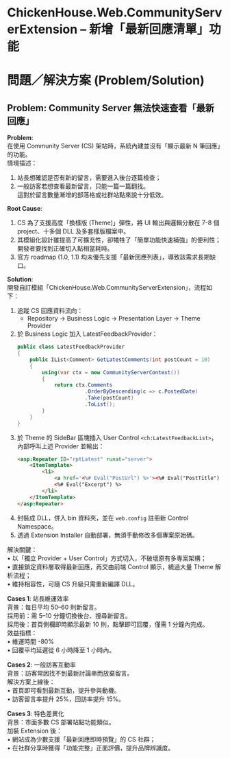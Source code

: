 # ChickenHouse.Web.CommunityServerExtension – 新增「最新回應清單」功能

# 問題／解決方案 (Problem/Solution)

## Problem: Community Server 無法快速查看「最新回應」

**Problem**:  
在使用 Community Server (CS) 架站時，系統內建並沒有「顯示最新 N 筆回應」的功能。  
情境描述：  
1. 站長想確認是否有新的留言，需要進入後台逐篇檢查；  
2. 一般訪客若想查看最新留言，只能一篇一篇翻找。  
這對於留言數量漸增的部落格或社群站點來說十分低效。

**Root Cause**:  
1. CS 為了支援高度「換樣版 (Theme)」彈性，將 UI 輸出與邏輯分散在 7-8 個 project、十多個 DLL 及多套樣版檔案中。  
2. 其模組化設計雖提高了可擴充性，卻犧牲了「簡單功能快速補強」的便利性；開發者要找到正確切入點相當耗時。  
3. 官方 roadmap (1.0, 1.1) 均未優先支援「最新回應列表」，導致該需求長期缺口。

**Solution**:  
開發自訂模組「ChickenHouse.Web.CommunityServerExtension」，流程如下：  
1. 追蹤 CS 回應資料流向：  
   - Repository → Business Logic → Presentation Layer → Theme Provider  
2. 於 Business Logic 加入 LatestFeedbackProvider：  
   ```csharp
   public class LatestFeedbackProvider
   {
       public IList<Comment> GetLatestComments(int postCount = 10)
       {
           using(var ctx = new CommunityServerContext())
           {
               return ctx.Comments
                         .OrderByDescending(c => c.PostedDate)
                         .Take(postCount)
                         .ToList();
           }
       }
   }
   ```  
3. 於 Theme 的 SideBar 區塊插入 User Control `<ch:LatestFeedbackList>`，內部呼叫上述 Provider 並輸出：  
   ```aspx
   <asp:Repeater ID="rptLatest" runat="server">
       <ItemTemplate>
           <li>
               <a href='<%# Eval("PostUrl") %>'><%# Eval("PostTitle") %></a> :
               <%# Eval("Excerpt") %>
           </li>
       </ItemTemplate>
   </asp:Repeater>
   ```  
4. 封裝成 DLL，併入 bin 資料夾，並在 `web.config` 註冊新 Control Namespace。  
5. 透過 Extension Installer 自動部署，無須手動修改多個專案原始碼。  

解決關鍵：  
• 以「獨立 Provider + User Control」方式切入，不破壞原有多專案架構；  
• 直接鎖定資料層取得最新回應，再交由前端 Control 顯示，繞過大量 Theme 解析流程；  
• 維持相容性，可隨 CS 升級只需重新編譯 DLL。

**Cases 1**: 站長維運效率  
背景：每日平均 50–60 則新留言。  
採用前：需 5–10 分鐘切換後台、搜尋新留言。  
採用後：首頁側欄即時顯示最新 10 則，點擊即可回覆，僅需 1 分鐘內完成。  
效益指標：  
• 維運時間 -80%  
• 回覆平均延遲從 6 小時降至 1 小時內。

**Cases 2**: 一般訪客互動率  
背景：訪客常因找不到最新討論串而放棄留言。  
解決方案上線後：  
• 首頁即可看到最新互動，提升參與動機。  
• 訪客留言率提升 25%，回訪率提升 15%。  

**Cases 3**: 特色差異化  
背景：市面多數 CS 部署站點功能類似。  
加裝 Extension 後：  
• 網站成為少數支援「最新回應即時預覽」的 CS 社群；  
• 在社群分享時獲得「功能完整」正面評價，提升品牌辨識度。